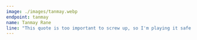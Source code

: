 ```yaml
---
image: ./images/tanmay.webp
endpoint: tanmay
name: Tanmay Rane
line: "This quote is too important to screw up, so I'm playing it safe! Because some quotes slice deep"
---
```

